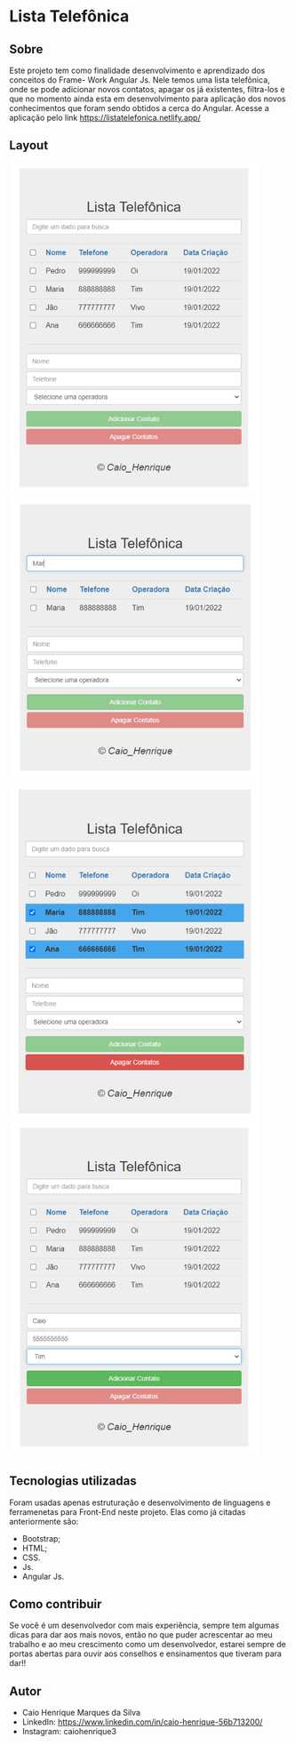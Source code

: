 # Lista Telefônica

## Sobre
Este projeto tem como finalidade desenvolvimento e aprendizado dos conceitos do Frame-
Work Angular Js.
Nele temos uma lista telefônica, onde se pode adicionar novos contatos, apagar os já
existentes, filtra-los e que no momento ainda esta em desenvolvimento para aplicação
dos novos conhecimentos que foram sendo obtidos a cerca do Angular. Acesse a aplicação 
pelo link https://listatelefonica.netlify.app/

## Layout
<img width="450" heigth="500" src="img/image1.png"> 
<img width="450" heigth="500" src="img/image2.png"> 
<img width="450" heigth="500" src="img/image3.png"> 
<img width="450" heigth="500" src="img/image4.png"> 

## Tecnologias utilizadas
Foram usadas apenas estruturação e desenvolvimento de linguagens e ferramenetas para Front-End
neste projeto. Elas como já citadas anteriormente são:

 - Bootstrap;
 - HTML;
 - CSS.
 - Js.
 - Angular Js.

## Como contribuir
Se você é um desenvolvedor com mais experiência, sempre tem algumas dicas para dar aos mais novos,
então no que puder acrescentar ao meu trabalho e ao meu crescimento como um desenvolvedor, estarei 
sempre de portas abertas para ouvir aos conselhos e ensinamentos que tiveram para dar!!

## Autor 

 - Caio Henrique Marques da Silva
 - LinkedIn: https://www.linkedin.com/in/caio-henrique-56b713200/
 - Instagram: caiohenrique3
